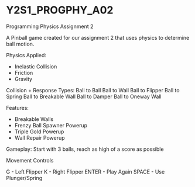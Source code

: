 # Y2S1_PROGPHY_A02
Programming Physics Assignment 2

A Pinball game created for our assignment 2 that uses physics to determine ball motion.

Physics Applied:
- Inelastic Collision
- Friction
- Gravity

Collision + Response Types:
Ball to Ball
Ball to Wall
Ball to Flipper
Ball to Spring
Ball to Breakable Wall
Ball to Damper
Ball to Oneway Wall

Features:
- Breakable Walls
- Frenzy Ball Spawner Powerup
- Triple Gold Powerup
- Wall Repair Powerup

Gameplay:
Start with 3 balls, reach as high of a score as possible

Movement Controls

G 		- Left Flipper
K 		- Right Flipper
ENTER 	- Play Again
SPACE	- Use Plunger/Spring